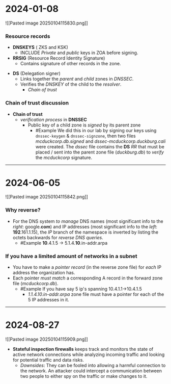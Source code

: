 # 2024-01-08
![[Pasted image 20250104115830.png]]
### Resource records
- **DNSKEYS** ( ZKS and KSK)
	- INCLUDE *Private* and *public* keys in ZOA before signing.
- **RRSIG** (Resource Record Identity Signature)
	- Contains signature of other records in the zone.
* **DS** (Delegation signer)
	* Links together the *parent* and *child* zones in *DNSSEC*.
	* Verifies the *DNSKEY* of the child to the *resolver*.
		* *Chain of trust*
### Chain of trust discussion
* **Chain of trust**
	* *verification* *process* in **DNSSEC**
		* Public key of a child zone is *signed* by its parent zone
			* #Example We did this in our lab by signing our keys using ``dnssec-keygen`` & ``dnssec-signzone``, then two files *mcduckcorp.db.signed* and *dssec-mcduckcorp.duckburg.cali* were created. The *dssec* file contains the **DS** *RR* that must be placed / sent into the parent zone file (*duckburg.db*) to *verify* the *mcduckcorp* signature.
---
# 2024-06-05
![[Pasted image 20250104115842.png]]
### Why reverse?
* For the DNS system *to* *manage* DNS names (most significant info to the *right*: google.**com**) and IP addresses (most significant info to the *left*: **192**.161.1.15), the *IP* branch of the namespace is inverted by listing the octets backwards for *reverse* *DNS* *queries*.
	* #Example **10**.4.1.5 -> 5.1.4.**10**.in-addr.arpa
### If you have a limited amount of networks in a subnet
* You have to make a *pointer* *record* (in the reverse zone file) for *each* IP address the organization has.
* Each pointer *must* *match* a corresponding A record in the forward zone file (*mcduckcorp.db*).
	* #Example If you have say 5 ip's spanning 10.4.1.1->10.4.1.5
		* *1.1.4.10.in-addr.arpa* zone file must have a pointer for each of the 5 IP addresses in it.

---
# 2024-08-27
![[Pasted image 20250104115909.png]]

- **Stateful inspection firewalls** keeps track and monitors the state of active network connections while analyzing incoming traffic and looking for potential traffic and data risks. 
	- *Downsides*:
		They can be fooled into allowing a harmful connection to the network.
		An attacker could intercept a communication between two people to either spy on the traffic or make changes to it.